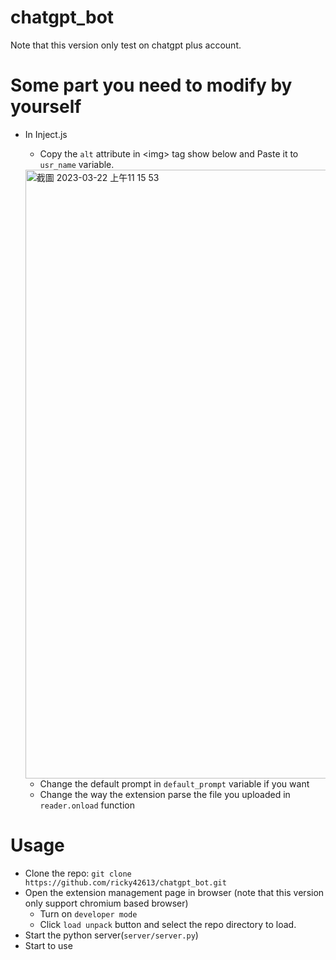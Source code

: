 # chatgpt_bot
Note that this version only test on chatgpt plus account.
# Some part you need to modify by yourself
* In Inject.js
  * Copy the `alt` attribute in \<img\> tag show below and Paste it to `usr_name` variable.
  <img width="974" alt="截圖 2023-03-22 上午11 15 53" src="https://user-images.githubusercontent.com/49410953/226795300-99df7196-1e24-41fa-8c6a-7d9b27e509ee.png">
  
  * Change the default prompt in `default_prompt` variable if you want
  * Change the way the extension parse the file you uploaded in `reader.onload` function
  
# Usage
* Clone the repo: `git clone https://github.com/ricky42613/chatgpt_bot.git`
* Open the extension management page in browser (note that this version only support chromium based browser)
  * Turn on `developer mode`
  * Click `load unpack` button and select the repo directory to load.
* Start the python server(`server/server.py`)
* Start to use
